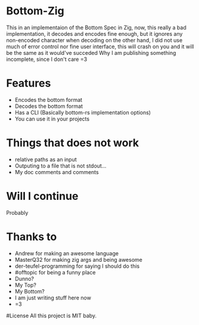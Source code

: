 # Bottom-Zig
This in an implementaion of the Bottom Spec in Zig, now, this really a bad implementation, it decodes and encodes fine enough, but it ignores any non-encoded character when decoding
on the other hand, I did not use much of error control nor fine user interface, this will crash on you and it will be the same as it would've succeded
Why I am publishing something incomplete, since I don't care =3

# Features
- Encodes the bottom format
- Decodes the bottom format
- Has a CLI (Basically bottom-rs implementation options)
- You can use it in your projects

# Things that does not work
- relative paths as an input
- Outputing to a file that is not stdout... 
- My doc comments and comments
# Will I continue
Probably

# Thanks to
- Andrew for making an awesome language
- MasterQ32 for making zig args and being awesome
- der-teufel-programming for saying I should do this
- #offtopic for being a funny place
- Dunno?
- My Top?
- My Bottom?
- I am just writing stuff here now
- =3

#License
All this project is MIT baby.